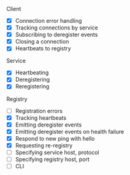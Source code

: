 Client

* [x] Connection error handling
* [x] Tracking connections by service
* [x] Subscribing to deregister events
* [x] Closing a connection
* [x] Heartbeats to registry

Service

* [x] Heartbeating
* [x] Deregistering
* [x] Reregistering

Registry

* [ ] Registration errors
* [x] Tracking heartbeats
* [x] Emitting deregister events
* [x] Emitting deregister events on health failure
* [x] Respond to new ping with hello
* [x] Requesting re-registry
* [ ] Specifying service host, protocol
* [ ] Specifying registry host, port
* [ ] CLI
